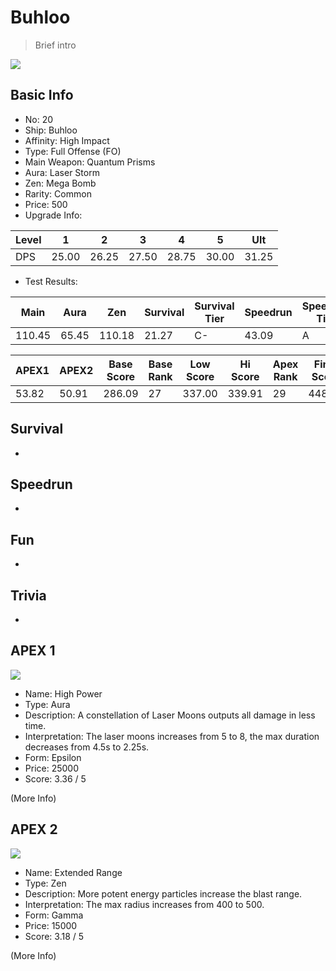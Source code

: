 # Buhloo

> Brief intro

<img src="/ships/ship_20.png" style={{zoom:1}}/>

## Basic Info

- No: 20
- Ship: Buhloo
- Affinity: High Impact
- Type: Full Offense (FO)
- Main Weapon: Quantum Prisms
- Aura: Laser Storm
- Zen: Mega Bomb
- Rarity: Common
- Price: 500
- Upgrade Info: 

| Level | 1 | 2 | 3 | 4 | 5 | Ult |
|--|--|--|--|--|--|--|
| DPS | 25.00 | 26.25 | 27.50 | 28.75 | 30.00 | 31.25 |

- Test Results: 

| Main | Aura | Zen | Survival | Survival Tier | Speedrun | Speedrun Tier | Fun | Fun Tier |
|--|--|--|--|--|--|--|--|--|
| 110.45 | 65.45 | 110.18 | 21.27 | C- | 43.09 | A | 44.18 | A+ |

| APEX1 | APEX2 | Base Score | Base Rank | Low Score | Hi Score | Apex Rank | Final Score | FinalRank |
|--|--|--|--|--|--|--|--|--|
| 53.82 | 50.91 | 286.09 | 27 | 337.00 | 339.91 | 29 | 448.45 | 31 |

## Survival

-

## Speedrun

-

## Fun

-

## Trivia

-

## APEX 1

<img src="/ships/ship_20_apex_1.png" style={{zoom:1}}/>

- Name: High Power
- Type: Aura
- Description: A constellation of Laser Moons outputs all damage in less time.
- Interpretation: The laser moons increases from 5 to 8, the max duration decreases from 4.5s to 2.25s.
- Form: Epsilon
- Price: 25000
- Score: 3.36 / 5

(More Info)

## APEX 2

<img src="/ships/ship_20_apex_2.png" style={{zoom:1}}/>

- Name: Extended Range
- Type: Zen
- Description: More potent energy particles increase the blast range.
- Interpretation: The max radius increases from 400 to 500.
- Form: Gamma
- Price: 15000
- Score: 3.18 / 5

(More Info)
